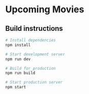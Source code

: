 # Upcoming Movies


## Build instructions

```bash
# Install dependencies
npm install

# Start development server
npm run dev

# Build for production
npm run build

# Start production server
npm start
```